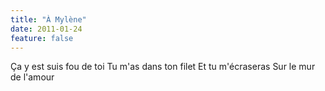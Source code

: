 ```yaml
---
title: "À Mylène"
date: 2011-01-24
feature: false
---
```


Ça y est suis fou de toi
Tu m'as dans ton filet
Et tu m'écraseras
Sur le mur de l'amour
